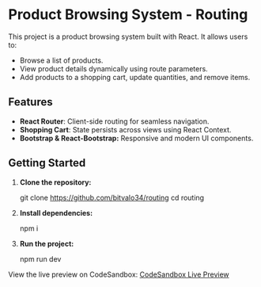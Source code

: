 # Product Browsing System - Routing

This project is a product browsing system built with React. It allows users to:
- Browse a list of products.
- View product details dynamically using route parameters.
- Add products to a shopping cart, update quantities, and remove items.

## Features
- **React Router**: Client-side routing for seamless navigation.
- **Shopping Cart**: State persists across views using React Context.
- **Bootstrap & React-Bootstrap:** Responsive and modern UI components.

## Getting Started

1. **Clone the repository:**

   git clone https://github.com/bitvalo34/routing
   cd routing

2. **Install dependencies:**

   npm i
   
3. **Run the project:**

   npm run dev

View the live preview on CodeSandbox: [CodeSandbox Live Preview](https://codesandbox.io/p/sandbox/routing-slprdp)